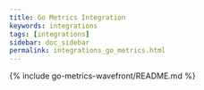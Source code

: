 ```yaml
---
title: Go Metrics Integration
keywords: integrations
tags: [integrations]
sidebar: doc_sidebar
permalink: integrations_go_metrics.html
---
```


{% include go-metrics-wavefront/README.md %}
